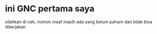 # ini GNC pertama saya

silahkan di cek, mohon maaf masih ada yang belum paham dan tidak bisa dikerjakan